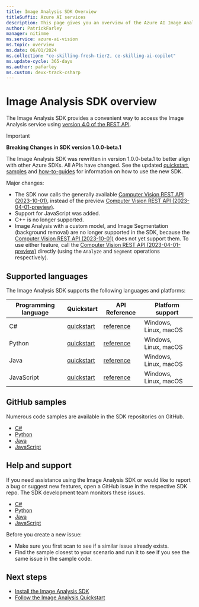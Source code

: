 ```yaml
---
title: Image Analysis SDK Overview
titleSuffix: Azure AI services
description: This page gives you an overview of the Azure AI Image Analysis SDK.
author: PatrickFarley
manager: nitinme
ms.service: azure-ai-vision
ms.topic: overview
ms.date: 06/01/2024
ms.collection: "ce-skilling-fresh-tier2, ce-skilling-ai-copilot"
ms.update-cycle: 365-days
ms.author: pafarley
ms.custom: devx-track-csharp
---
```


# Image Analysis SDK overview

The Image Analysis SDK provides a convenient way to access the Image Analysis service using [version 4.0 of the REST API](https://aka.ms/vision-4-0-ref).

> [!IMPORTANT]
> **Breaking Changes in SDK version 1.0.0-beta.1**
>
> The Image Analysis SDK was rewritten in version 1.0.0-beta.1 to better align with other Azure SDKs. All APIs have changed. See the updated [quickstart](/azure/ai-services/computer-vision/quickstarts-sdk/image-analysis-client-library-40), [samples](#github-samples) and [how-to-guides](/azure/ai-services/computer-vision/how-to/call-analyze-image-40) for information on how to use the new SDK.
>
> Major changes:
> - The SDK now calls the generally available [Computer Vision REST API (2023-10-01)](/rest/api/computervision/operation-groups?view=rest-computervision-2023-10-01&preserve-view=true), instead of the preview [Computer Vision REST API (2023-04-01-preview)](/rest/api/computervision/operation-groups?view=rest-computervision-2023-04-01-preview&preserve-view=true).
> - Support for JavaScript was added.
> - C++ is no longer supported.
> - Image Analysis with a custom model, and Image Segmentation (background removal) are no longer supported in the SDK, because the [Computer Vision REST API (2023-10-01)](/rest/api/computervision/operation-groups?view=rest-computervision-2023-10-01&preserve-view=true) does not yet support them. To use either feature, call the [Computer Vision REST API (2023-04-01-preview)](/rest/api/computervision/operation-groups?view=rest-computervision-2023-04-01-preview&preserve-view=true) directly (using the `Analyze` and `Segment` operations respectively).

## Supported languages

The Image Analysis SDK supports the following languages and platforms:

| Programming language | Quickstart | API Reference | Platform support |
|----------------------|------------|-----------|------------------|
| C# | [quickstart](../quickstarts-sdk/image-analysis-client-library-40.md?pivots=programming-language-csharp)  | [reference](https://aka.ms/azsdk/image-analysis/ref-docs/csharp) | Windows, Linux, macOS |
| Python | [quickstart](../quickstarts-sdk/image-analysis-client-library-40.md?pivots=programming-language-python) | [reference](https://aka.ms/azsdk/image-analysis/ref-docs/python) | Windows, Linux, macOS |
| Java | [quickstart](../quickstarts-sdk/image-analysis-client-library-40.md?pivots=programming-language-java) | [reference](https://aka.ms/azsdk/image-analysis/ref-docs/java) | Windows, Linux, macOS |
| JavaScript | [quickstart](../quickstarts-sdk/image-analysis-client-library-40.md?pivots=programming-language-js) | [reference](https://aka.ms/azsdk/image-analysis/ref-docs/js) | Windows, Linux, macOS |


## GitHub samples

Numerous code samples are available in the SDK repositories on GitHub.
- [C#](https://aka.ms/azsdk/image-analysis/samples/csharp)
- [Python](https://aka.ms/azsdk/image-analysis/samples/python)
- [Java](https://aka.ms/azsdk/image-analysis/samples/java)
- [JavaScript](https://aka.ms/azsdk/image-analysis/samples/js)


## Help and support

If you need assistance using the Image Analysis SDK or would like to report a bug or suggest new features, open a GitHub issue in the respective SDK repo. The SDK development team monitors these issues.
- [C#](https://github.com/Azure/azure-sdk-for-net/issues)
- [Python](https://github.com/Azure/azure-sdk-for-python/issues)
- [Java](https://github.com/Azure/azure-sdk-for-java/issues)
- [JavaScript](https://github.com/Azure/azure-sdk-for-js/issues)

Before you create a new issue:
* Make sure you first scan to see if a similar issue already exists.
* Find the sample closest to your scenario and run it to see if you see the same issue in the sample code.


## Next steps

- [Install the Image Analysis SDK](./install-sdk.md)
- [Follow the Image Analysis Quickstart](../quickstarts-sdk/image-analysis-client-library-40.md)
